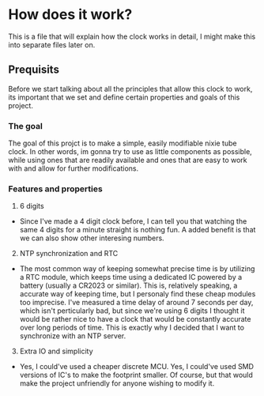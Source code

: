 # How does it work?
This is a file that will explain how the clock works in detail, I might make this into separate files later on.

## Prequisits
Before we start talking about all the principles that allow this clock to work, its important that we set and define certain properties and goals of this project.

### The goal
The goal of this projct is to make a simple, easily modifiable nixie tube clock. In other words, im gonna try to use as little components as possible, while using ones that are readily available and ones that are easy to work with and allow for further modifications.
### Features and properties
1. 6 digits
* Since I've made a 4 digit clock before, I can tell you that watching the same 4 digits for a minute straight is nothing fun. A added benefit is that we can also show other interesing numbers. 
2. NTP synchronization and RTC
* The most common way of keeping somewhat precise time is by utilizing a RTC module, which keeps time using a dedicated IC powered by a battery (usually a CR2023 or similar). This is, relatively speaking, a accurate way of keeping time, but I personaly find these cheap modules too imprecise. I've measured a time delay of around 7 seconds per day, which isn't perticularly bad, but since we're using 6 digits I thought it would be rather nice to have a clock that would be constantly accurate over long periods of time. This is exactly why I decided that I want to synchronize with an NTP server.
3. Extra IO and simplicity
* Yes, I could've used a cheaper discrete MCU. Yes, I could've used SMD versions of IC's to make the footprint smaller. Of course, but that would make the project unfriendly for anyone wishing to modify it.
